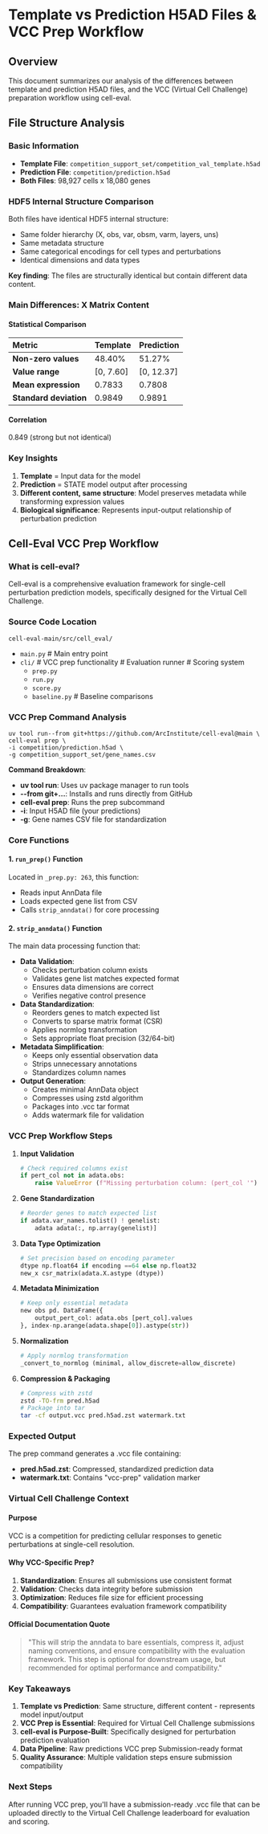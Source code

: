 # Template vs Prediction H5AD Files & VCC Prep Workflow

## Overview

This document summarizes our analysis of the differences between template and prediction H5AD files, and the VCC (Virtual Cell Challenge) preparation workflow using cell-eval.

## File Structure Analysis

### Basic Information

  * **Template File**: `competition_support_set/competition_val_template.h5ad`
  * **Prediction File**: `competition/prediction.h5ad`
  * **Both Files**: 98,927 cells x 18,080 genes

### HDF5 Internal Structure Comparison

Both files have identical HDF5 internal structure:

  * Same folder hierarchy (X, obs, var, obsm, varm, layers, uns)
  * Same metadata structure
  * Same categorical encodings for cell types and perturbations
  * Identical dimensions and data types

**Key finding**: The files are structurally identical but contain different data content.

### Main Differences: X Matrix Content

#### Statistical Comparison

| Metric                 | Template    | Prediction |
| :--------------------- | :---------- | :--------- |
| **Non-zero values**    | 48.40%      | 51.27%     |
| **Value range**        | [0, 7.60]   | [0, 12.37] |
| **Mean expression**    | 0.7833      | 0.7808     |
| **Standard deviation** | 0.9849      | 0.9891     |



#### Correlation

0.849 (strong but not identical)

### Key Insights

1.  **Template** = Input data for the model
2.  **Prediction** = STATE model output after processing
3.  **Different content, same structure**: Model preserves metadata while transforming expression values
4.  **Biological significance**: Represents input-output relationship of perturbation prediction

## Cell-Eval VCC Prep Workflow

### What is cell-eval?

Cell-eval is a comprehensive evaluation framework for single-cell perturbation prediction models, specifically designed for the Virtual Cell Challenge.

### Source Code Location

`cell-eval-main/src/cell_eval/`

  * `main.py`      # Main entry point
  * `cli/`         # VCC prep functionality # Evaluation runner # Scoring system
      * `prep.py`
      * `run.py`
      * `score.py`
      * `baseline.py`  # Baseline comparisons

### VCC Prep Command Analysis

```
uv tool run--from git+https://github.com/ArcInstitute/cell-eval@main \
cell-eval prep \
-i competition/prediction.h5ad \
-g competition_support_set/gene_names.csv
```



**Command Breakdown**:

  * **uv tool run**: Uses uv package manager to run tools
  * **--from git+...**: Installs and runs directly from GitHub
  * **cell-eval prep**: Runs the prep subcommand
  * **-i**: Input H5AD file (your predictions)
  * **-g**: Gene names CSV file for standardization

### Core Functions

#### 1\. `run_prep()` Function

Located in `_prep.py: 263`, this function:

  * Reads input AnnData file
  * Loads expected gene list from CSV
  * Calls `strip_anndata()` for core processing

#### 2\. `strip_anndata()` Function

The main data processing function that:

  * **Data Validation**:
      * Checks perturbation column exists
      * Validates gene list matches expected format
      * Ensures data dimensions are correct
      * Verifies negative control presence
  * **Data Standardization**:
      * Reorders genes to match expected list
      * Converts to sparse matrix format (CSR)
      * Applies normlog transformation
      * Sets appropriate float precision (32/64-bit)
  * **Metadata Simplification**:
      * Keeps only essential observation data
      * Strips unnecessary annotations
      * Standardizes column names
  * **Output Generation**:
      * Creates minimal AnnData object
      * Compresses using zstd algorithm
      * Packages into .vcc tar format
      * Adds watermark file for validation

### VCC Prep Workflow Steps

1.  **Input Validation**
    ```python
    # Check required columns exist
    if pert_col not in adata.obs:
        raise ValueError (f"Missing perturbation column: (pert_col '")
    ```
2.  **Gene Standardization**
    ```python
    # Reorder genes to match expected list
    if adata.var_names.tolist() ! genelist:
        adata adata(:, np.array(genelist)]
    ```
3.  **Data Type Optimization**
    ```python
    # Set precision based on encoding parameter
    dtype np.float64 if encoding ==64 else np.float32
    new_x csr_matrix(adata.X.astype (dtype))
    ```
4.  **Metadata Minimization**
    ```python
    # Keep only essential metadata
    new obs pd. DataFrame({
        output_pert_col: adata.obs [pert_col].values
    }, index-np.arange(adata.shape[0]).astype(str))
    ```
5.  **Normalization**
    ```python
    # Apply normlog transformation
    _convert_to_normlog (minimal, allow_discrete=allow_discrete)
    ```
6.  **Compression & Packaging**
    ```bash
    # Compress with zstd
    zstd -TO-frm pred.h5ad
    # Package into tar
    tar -cf output.vcc pred.h5ad.zst watermark.txt
    ```

### Expected Output

The prep command generates a .vcc file containing:

  * **pred.h5ad.zst**: Compressed, standardized prediction data
  * **watermark.txt**: Contains "vcc-prep" validation marker

### Virtual Cell Challenge Context

#### Purpose

VCC is a competition for predicting cellular responses to genetic perturbations at single-cell resolution.

#### Why VCC-Specific Prep?

1.  **Standardization**: Ensures all submissions use consistent format
2.  **Validation**: Checks data integrity before submission
3.  **Optimization**: Reduces file size for efficient processing
4.  **Compatibility**: Guarantees evaluation framework compatibility

#### Official Documentation Quote

> "This will strip the anndata to bare essentials, compress it, adjust naming conventions, and ensure compatibility with the evaluation framework. This step is optional for downstream usage, but recommended for optimal performance and compatibility."

### Key Takeaways

1.  **Template vs Prediction**: Same structure, different content - represents model input/output
2.  **VCC Prep is Essential**: Required for Virtual Cell Challenge submissions
3.  **cell-eval is Purpose-Built**: Specifically designed for perturbation prediction evaluation
4.  **Data Pipeline**: Raw predictions VCC prep Submission-ready format
5.  **Quality Assurance**: Multiple validation steps ensure submission compatibility

### Next Steps

After running VCC prep, you'll have a submission-ready .vcc file that can be uploaded directly to the Virtual Cell Challenge leaderboard for evaluation and scoring.
